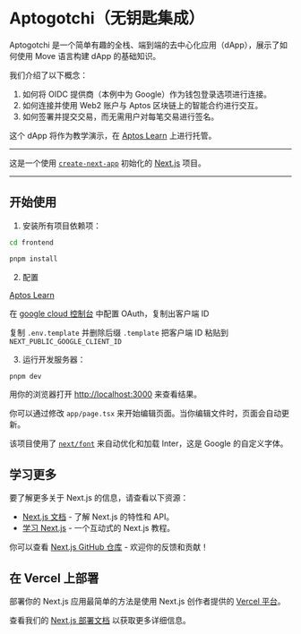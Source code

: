 # Aptogotchi（无钥匙集成）

Aptogotchi 是一个简单有趣的全栈、端到端的去中心化应用（dApp），展示了如何使用 Move 语言构建 dApp 的基础知识。

我们介绍了以下概念：

1. 如何将 OIDC 提供商（本例中为 Google）作为钱包登录选项进行连接。
2. 如何连接并使用 Web2 账户与 Aptos 区块链上的智能合约进行交互。
3. 如何签署并提交交易，而无需用户对每笔交易进行签名。

这个 dApp 将作为教学演示，在 [Aptos Learn](https://learn.aptoslabs.com/) 上进行托管。

---

这是一个使用 [`create-next-app`](https://github.com/vercel/next.js/tree/canary/packages/create-next-app) 初始化的 [Next.js](https://nextjs.org/) 项目。

---

## 开始使用

1. 安装所有项目依赖项：

```bash
cd frontend
```

```bash
pnpm install
```

2. 配置

[Aptos Learn](https://learn.aptoslabs.com/example/aptogotchi-keyless/)

在 [google cloud 控制台](https://console.cloud.google.com) 中配置 OAuth，复制出客户端 ID

复制 `.env.template` 并删除后缀 `.template` 把客户端 ID 粘贴到 `NEXT_PUBLIC_GOOGLE_CLIENT_ID`

3. 运行开发服务器：

```bash
pnpm dev
```

用你的浏览器打开 [http://localhost:3000](http://localhost:3000) 来查看结果。

你可以通过修改 `app/page.tsx` 来开始编辑页面。当你编辑文件时，页面会自动更新。

该项目使用了 [`next/font`](https://nextjs.org/docs/basic-features/font-optimization) 来自动优化和加载 Inter，这是 Google 的自定义字体。

## 学习更多

要了解更多关于 Next.js 的信息，请查看以下资源：

- [Next.js 文档](https://nextjs.org/docs) - 了解 Next.js 的特性和 API。
- [学习 Next.js](https://nextjs.org/learn) - 一个互动式的 Next.js 教程。

你可以查看 [Next.js GitHub 仓库](https://github.com/vercel/next.js/) - 欢迎你的反馈和贡献！

## 在 Vercel 上部署

部署你的 Next.js 应用最简单的方法是使用 Next.js 创作者提供的 [Vercel 平台](https://vercel.com/new?utm_medium=default-template&filter=next.js&utm_source=create-next-app&utm_campaign=create-next-app-readme)。

查看我们的 [Next.js 部署文档](https://nextjs.org/docs/deployment) 以获取更多详细信息。

